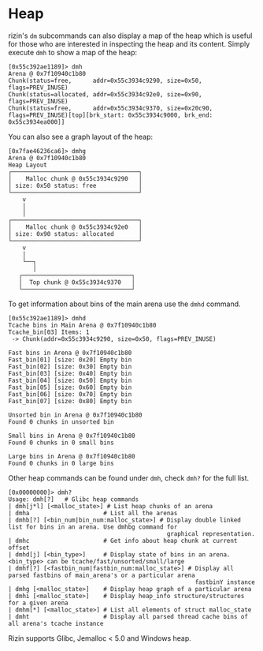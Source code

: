 # Heap

rizin's `dm` subcommands can also display a map of the heap which is useful for those who are interested in inspecting
the heap and its content. Simply execute `dmh` to show a map of the heap:

```
[0x55c392ae1189]> dmh
Arena @ 0x7f10940c1b80
Chunk(status=free,      addr=0x55c3934c9290, size=0x50, flags=PREV_INUSE)
Chunk(status=allocated, addr=0x55c3934c92e0, size=0x90, flags=PREV_INUSE)
Chunk(status=free,      addr=0x55c3934c9370, size=0x20c90, flags=PREV_INUSE)[top][brk_start: 0x55c3934c9000, brk_end: 0x55c3934ea000]]
```

You can also see a graph layout of the heap:

```
[0x7fae46236ca6]> dmhg
Arena @ 0x7f10940c1b80
Heap Layout
┌────────────────────────────────────┐
│    Malloc chunk @ 0x55c3934c9290   │
│ size: 0x50 status: free            │
└────────────────────────────────────┘
    v
    │
    │
┌────────────────────────────────────┐
│    Malloc chunk @ 0x55c3934c92e0   │
│ size: 0x90 status: allocated       │
└────────────────────────────────────┘
    v
    │
    └──┐
       │
   ┌───────────────────────────────┐
   │  Top chunk @ 0x55c3934c9370   │
   └───────────────────────────────┘
```

To get information about bins of the main arena use the `dmhd` command.

```
[0x55c392ae1189]> dmhd
Tcache bins in Main Arena @ 0x7f10940c1b80
Tcache_bin[03] Items: 1
 -> Chunk(addr=0x55c3934c9290, size=0x50, flags=PREV_INUSE)

Fast bins in Arena @ 0x7f10940c1b80
Fast_bin[01] [size: 0x20] Empty bin
Fast_bin[02] [size: 0x30] Empty bin
Fast_bin[03] [size: 0x40] Empty bin
Fast_bin[04] [size: 0x50] Empty bin
Fast_bin[05] [size: 0x60] Empty bin
Fast_bin[06] [size: 0x70] Empty bin
Fast_bin[07] [size: 0x80] Empty bin

Unsorted bin in Arena @ 0x7f10940c1b80
Found 0 chunks in unsorted bin

Small bins in Arena @ 0x7f10940c1b80
Found 0 chunks in 0 small bins

Large bins in Arena @ 0x7f10940c1b80
Found 0 chunks in 0 large bins
```

Other heap commands can be found under `dmh`, check `dmh?` for the full list.

```
[0x00000000]> dmh?
Usage: dmh[?]   # Glibc heap commands
| dmh[j*l] [<malloc_state>] # List heap chunks of an arena
| dmha                     # List all the arenas
| dmhb[?] [<bin_num|bin_num:malloc_state>] # Display double linked list for bins in an arena. Use dmhbg command for
                                             graphical representation.
| dmhc                     # Get info about heap chunk at current offset
| dmhd[j] [<bin_type>]     # Display state of bins in an arena. <bin_type> can be tcache/fast/unsorted/small/large
| dmhf[?] [<fastbin_num|fastbin_num:malloc_state>] # Display all parsed fastbins of main_arena's or a particular arena
                                                     fastbinY instance
| dmhg [<malloc_state>]    # Display heap graph of a particular arena
| dmhi [<malloc_state>]    # Display heap_info structure/structures for a given arena
| dmhm[*] [<malloc_state>] # List all elements of struct malloc_state
| dmht                     # Display all parsed thread cache bins of all arena's tcache instance
```

Rizin supports Glibc, Jemalloc < 5.0 and Windows heap.

